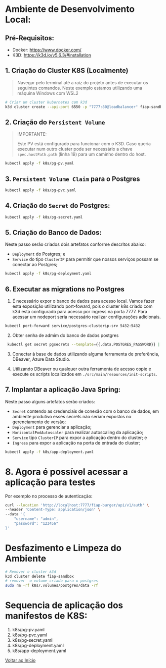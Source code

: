 # Ambiente de Desenvolvimento Local:

## Pré-Requisitos:

- Docker: https://www.docker.com/
- K3D: https://k3d.io/v5.6.3/#installation

## 1. Criação do Cluster K8S (Localmente)

> Navegar pelo terminal até a raiz do projeto antes de executar os seguintes comandos. Neste exemplo estamos utilizando uma máquina Windows com WSL2

```bash
# Criar um cluster kubernetes com k3d
k3d cluster create --api-port 6550 -p "7777:80@loadbalancer" fiap-sandbox --agents 2 --volume $(pwd)/k8s/.volumes:/var/lib/rancher/k3s/storage@all
```

## 2. Criação do `Persistent Volume`

> IMPORTANTE:
>
> Este PV está configurado para funcionar com o K3D. Caso queria executar num outro cluster pode ser necessário a chave `spec.hostPath.path` (linha 19) para um caminho dentro do host.

```bash
kubectl apply -f k8s/pg-pv.yaml
```

## 3. `Persistent Volume Claim` para o Postgres

```bash
kubectl apply -f k8s/pg-pvc.yaml
```

## 4. Criação do `Secret` do Postgres:

```bash
kubectl apply -f k8s/pg-secret.yaml
```

## 5. Criação do Banco de Dados:

Neste passo serão criados dois artefatos conforme descritos abaixo:

- `Deployment` do Postgres; e
- `Service` do tipo `ClusterIP` para permitir que nossos serviços possam se conectar ao Postgres;

```bash
kubectl apply -f k8s/pg-deployment.yaml
```

## 6. Executar as migrations no Postgres

1. É necessário expor o banco de dados para acesso local. Vamos fazer esta exposição utilizando port-foward, pois o cluster k8s criado com k3d está configurado para acesso por ingress na porta 7777. Para acessar um nodeport seria necessário realizar configurações adicionais.

```bash
kubectl port-forward service/postgres-clusterip-srv 5432:5432
```

2. Obter senha de admim do banco de dados postgres

```bash
 kubectl get secret pgsecrets --template={{.data.POSTGRES_PASSWORD}} | base64 -d
```

3. Conectar à base de dados utilizando alguma ferramenta de preferência, DBeaver, Azure Data Studio.

4. Utilizando DBeaver ou qualquer outra ferramenta de acesso copie e execute os scripts localizados em `./src/main/resources/init-scripts`.

## 7. Implantar a aplicação Java Spring:

Neste passo alguns artefatos serão criados:

- `Secret` contendo as credenciais de conexão com o banco de dados, em ambiente produtivo esses secrets não seriam expostos no gerenciamento de versão;
- `Deployment` para gerenciar a aplicação;
- `HorizontalPodAutoscaler` para realizar autoscaling da aplicação;
- `Service` tipo `ClusterIP` para expor a aplicação dentro do cluster; e
- `Ingress` para expor a aplicação na porta de entrada do cluster;

```bash
kubectl apply -f k8s/app-deployment.yaml
```

# 8. Agora é possível acessar a aplicação para testes

Por exemplo no processo de autenticação:

```bash
curl --location 'http://localhost:7777/fiap-burger/api/v1/auth' \
--header 'Content-Type: application/json' \
--data '{
    "username": "admin",
    "password": "123456"
}'
```

# Desfazimento e Limpeza do Ambiente

```bash
# Remover o cluster k3d
k3d cluster delete fiap-sandbox
# remover  o volume criado para o postgres
sudo rm -rf k8s/.volumes/postgres/data -rf
```

# Sequencia de aplicação dos manifestos de K8S:

1. k8s/pg-pv.yaml
2. k8s/pg-pvc.yaml
3. k8s/pg-secret.yaml
4. k8s/pg-deployment.yaml
5. k8s/app-deployment.yaml

[Voltar ao Início](../README.md)
